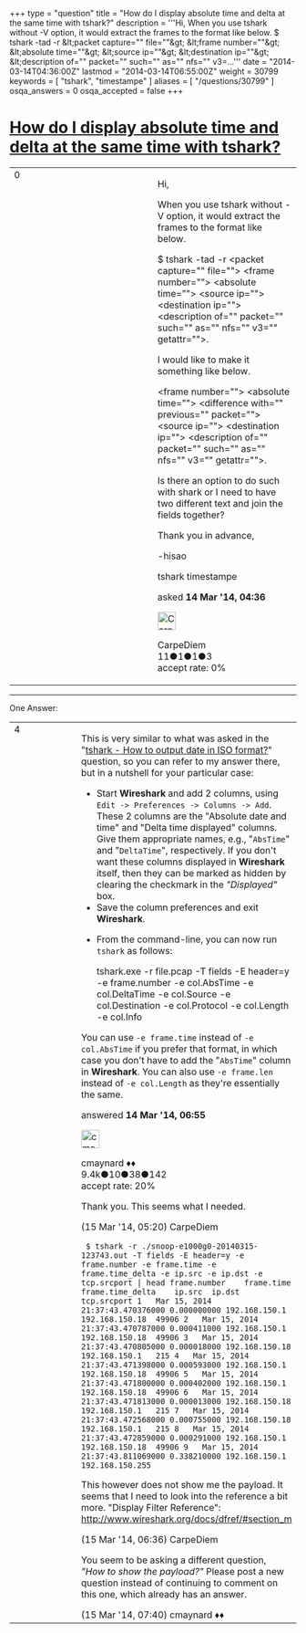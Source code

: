 +++
type = "question"
title = "How do I display absolute time and delta at the same time with tshark?"
description = '''Hi, When you use tshark without -V option, it would extract the frames to the format like below. $ tshark -tad -r &amp;lt;packet capture=&quot;&quot; file=&quot;&quot;&amp;gt; &amp;lt;frame number=&quot;&quot;&amp;gt; &amp;lt;absolute time=&quot;&quot;&amp;gt; &amp;lt;source ip=&quot;&quot;&amp;gt; &amp;lt;destination ip=&quot;&quot;&amp;gt; &amp;lt;description of=&quot;&quot; packet=&quot;&quot; such=&quot;&quot; as=&quot;&quot; nfs=&quot;&quot; v3=...'''
date = "2014-03-14T04:36:00Z"
lastmod = "2014-03-14T06:55:00Z"
weight = 30799
keywords = [ "tshark", "timestampe" ]
aliases = [ "/questions/30799" ]
osqa_answers = 0
osqa_accepted = false
+++

<div class="headNormal">

# [How do I display absolute time and delta at the same time with tshark?](/questions/30799/how-do-i-display-absolute-time-and-delta-at-the-same-time-with-tshark)

</div>

<div id="main-body">

<div id="askform">

<table id="question-table" style="width:100%;"><colgroup><col style="width: 50%" /><col style="width: 50%" /></colgroup><tbody><tr class="odd"><td style="width: 30px; vertical-align: top"><div class="vote-buttons"><div id="post-30799-score" class="post-score" title="current number of votes">0</div><div id="favorite-count" class="favorite-count"></div></div></td><td><div id="item-right"><div class="question-body"><p>Hi,</p><p>When you use tshark without -V option, it would extract the frames to the format like below.</p><p>$ tshark -tad -r &lt;packet capture="" file=""&gt; &lt;frame number=""&gt; &lt;absolute time=""&gt; &lt;source ip=""&gt; &lt;destination ip=""&gt; &lt;description of="" packet="" such="" as="" nfs="" v3="" getattr=""&gt;.</p><p>I would like to make it something like below.</p><p>&lt;frame number=""&gt; &lt;absolute time=""&gt; &lt;difference with="" previous="" packet=""&gt; &lt;source ip=""&gt; &lt;destination ip=""&gt; &lt;description of="" packet="" such="" as="" nfs="" v3="" getattr=""&gt;.</p><p>Is there an option to do such with shark or I need to have two different text and join the fields together?</p><p>Thank you in advance,</p><p>-hisao</p></div><div id="question-tags" class="tags-container tags">tshark timestampe</div><div id="question-controls" class="post-controls"></div><div class="post-update-info-container"><div class="post-update-info post-update-info-user"><p>asked <strong>14 Mar '14, 04:36</strong></p><img src="https://secure.gravatar.com/avatar/98fd7d759e70809e826fd3a35e9fe2cb?s=32&amp;d=identicon&amp;r=g" class="gravatar" width="32" height="32" alt="CarpeDiem&#39;s gravatar image" /><p>CarpeDiem<br />
<span class="score" title="11 reputation points">11</span><span title="1 badges"><span class="badge1">●</span><span class="badgecount">1</span></span><span title="1 badges"><span class="silver">●</span><span class="badgecount">1</span></span><span title="3 badges"><span class="bronze">●</span><span class="badgecount">3</span></span><br />
<span class="accept_rate" title="Rate of the user&#39;s accepted answers">accept rate:</span> <span title="CarpeDiem has no accepted answers">0%</span></p></div></div><div id="comments-container-30799" class="comments-container"></div><div id="comment-tools-30799" class="comment-tools"></div><div class="clear"></div><div id="comment-30799-form-container" class="comment-form-container"></div><div class="clear"></div></div></td></tr></tbody></table>

------------------------------------------------------------------------

<div class="tabBar">

<span id="sort-top"></span>

<div class="headQuestions">

One Answer:

</div>

</div>

<span id="30801"></span>

<div id="answer-container-30801" class="answer">

<table style="width:100%;"><colgroup><col style="width: 50%" /><col style="width: 50%" /></colgroup><tbody><tr class="odd"><td style="width: 30px; vertical-align: top"><div class="vote-buttons"><div id="post-30801-score" class="post-score" title="current number of votes">4</div></div></td><td><div class="item-right"><div class="answer-body"><p>This is very similar to what was asked in the "<a href="http://ask.wireshark.org/questions/30393/tshark-how-to-output-date-in-iso-format">tshark - How to output date in ISO format?</a>" question, so you can refer to my answer there, but in a nutshell for your particular case:</p><ul><li>Start <strong>Wireshark</strong> and add 2 columns, using <code>Edit -&gt; Preferences -&gt; Columns -&gt; Add</code>. These 2 columns are the "Absolute date and time" and "Delta time displayed" columns. Give them appropriate names, e.g., "<code>AbsTime</code>" and "<code>DeltaTime</code>", respectively. If you don't want these columns displayed in <strong>Wireshark</strong> itself, then they can be marked as hidden by clearing the checkmark in the <em>"Displayed"</em> box.</li><li>Save the column preferences and exit <strong>Wireshark</strong>.</li><li><p>From the command-line, you can now run <code>tshark</code> as follows:</p><p>tshark.exe -r file.pcap -T fields -E header=y -e frame.number -e col.AbsTime -e col.DeltaTime -e col.Source -e col.Destination -e col.Protocol -e col.Length -e col.Info</p></li></ul><p>You can use <code>-e frame.time</code> instead of <code>-e col.AbsTime</code> if you prefer that format, in which case you don't have to add the "<code>AbsTime</code>" column in <strong>Wireshark</strong>. You can also use <code>-e frame.len</code> instead of <code>-e col.Length</code> as they're essentially the same.</p></div><div class="answer-controls post-controls"></div><div class="post-update-info-container"><div class="post-update-info post-update-info-user"><p>answered <strong>14 Mar '14, 06:55</strong></p><img src="https://secure.gravatar.com/avatar/55158e2322c4e365a5e0a4a0ac3fbcef?s=32&amp;d=identicon&amp;r=g" class="gravatar" width="32" height="32" alt="cmaynard&#39;s gravatar image" /><p>cmaynard ♦♦<br />
<span class="score" title="9361 reputation points"><span>9.4k</span></span><span title="10 badges"><span class="badge1">●</span><span class="badgecount">10</span></span><span title="38 badges"><span class="silver">●</span><span class="badgecount">38</span></span><span title="142 badges"><span class="bronze">●</span><span class="badgecount">142</span></span><br />
<span class="accept_rate" title="Rate of the user&#39;s accepted answers">accept rate:</span> <span title="cmaynard has 108 accepted answers">20%</span></p></div></div><div id="comments-container-30801" class="comments-container"><span id="30809"></span><div id="comment-30809" class="comment"><div id="post-30809-score" class="comment-score"></div><div class="comment-text"><p>Thank you. This seems what I needed.</p></div><div id="comment-30809-info" class="comment-info"><span class="comment-age">(15 Mar '14, 05:20)</span> CarpeDiem</div></div><span id="30813"></span><div id="comment-30813" class="comment"><div id="post-30813-score" class="comment-score"></div><div class="comment-text"><p><code> $ tshark -r ./snoop-e1000g0-20140315-123743.out -T fields -E header=y -e frame.number -e frame.time -e frame.time_delta -e ip.src -e ip.dst -e tcp.srcport | head frame.number    frame.time  frame.time_delta    ip.src  ip.dst  tcp.srcport 1   Mar 15, 2014 21:37:43.470376000 0.000000000 192.168.150.1   192.168.150.18  49906 2   Mar 15, 2014 21:37:43.470787000 0.000411000 192.168.150.1   192.168.150.18  49906 3   Mar 15, 2014 21:37:43.470805000 0.000018000 192.168.150.18  192.168.150.1   215 4   Mar 15, 2014 21:37:43.471398000 0.000593000 192.168.150.1   192.168.150.18  49906 5   Mar 15, 2014 21:37:43.471800000 0.000402000 192.168.150.1   192.168.150.18  49906 6   Mar 15, 2014 21:37:43.471813000 0.000013000 192.168.150.18  192.168.150.1   215 7   Mar 15, 2014 21:37:43.472568000 0.000755000 192.168.150.18  192.168.150.1   215 8   Mar 15, 2014 21:37:43.472859000 0.000291000 192.168.150.1   192.168.150.18  49906 9   Mar 15, 2014 21:37:43.811069000 0.338210000 192.168.150.1   192.168.150.255</code></p><p>This however does not show me the payload. It seems that I need to look into the reference a bit more. "Display Filter Reference": <a href="http://www.wireshark.org/docs/dfref/#section_m">http://www.wireshark.org/docs/dfref/#section_m</a></p></div><div id="comment-30813-info" class="comment-info"><span class="comment-age">(15 Mar '14, 06:36)</span> CarpeDiem</div></div><span id="30815"></span><div id="comment-30815" class="comment"><div id="post-30815-score" class="comment-score"></div><div class="comment-text"><p>You seem to be asking a different question, <em>"How to show the payload?"</em> Please post a new question instead of continuing to comment on this one, which already has an answer.</p></div><div id="comment-30815-info" class="comment-info"><span class="comment-age">(15 Mar '14, 07:40)</span> cmaynard ♦♦</div></div></div><div id="comment-tools-30801" class="comment-tools"></div><div class="clear"></div><div id="comment-30801-form-container" class="comment-form-container"></div><div class="clear"></div></div></td></tr></tbody></table>

</div>

<div class="paginator-container-left">

</div>

</div>

</div>

